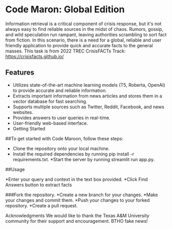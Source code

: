 # Code Maron: Global Edition

Information retrieval is a critical component of crisis response, but it's not always easy to find reliable sources in the midst of chaos. Rumors, gossip, and wild speculation run rampant, leaving authorities scrambling to sort fact from fiction. In this scenario, there is a need for a global, reliable and user friendly application to provide quick and accurate facts to the general masses. This task is from 2022 TREC CrisisFACTs Track: https://crisisfacts.github.io/

## Features
* Utilizes state-of-the-art machine learning models (T5, Roberta, OpenAI) to provide accurate and reliable information.
* Extracts important information from news articles and stores them in a vector database for fast searching.
* Supports multiple sources such as Twitter, Reddit, Facebook, and news websites.
* Provides answers to user queries in real-time.
* User-friendly web-based interface.
* Getting Started

##To get started with Code Maroon, follow these steps:

* Clone the repository onto your local machine.
* Install the required dependencies by running pip install -r requirements.txt.
*Start the server by running streamlit run app.py.

##Usage

*Enter your query and context in the text box provided.
*Click Find Answers button to extract facts


###Fork the repository.
*Create a new branch for your changes.
*Make your changes and commit them.
*Push your changes to your forked repository.
*Create a pull request.

Acknowledgments
We would like to thank the Texas A&M University community for their support and encouragement. BTHO fake news!
